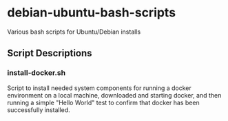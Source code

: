 # debian-ubuntu-bash-scripts
Various bash scripts for Ubuntu/Debian installs

## Script Descriptions
### install-docker.sh
Script to install needed system components for running a docker environment on a local machine, downloaded and starting docker, and then running a simple "Hello World" test to confirm that docker has been successfully installed.
